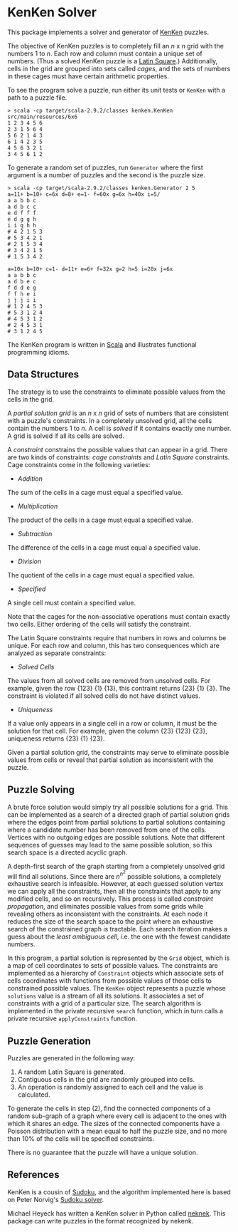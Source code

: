KenKen Solver
=============

This package implements a solver and generator of [KenKen](http://www.kenken.com) puzzles.

The objective of KenKen puzzles is to completely fill an _n_ x _n_ grid with the numbers 1 to _n_.
Each row and column must contain a unique set of numbers.
(Thus a solved KenKen puzzle is a [Latin Square](http://en.wikipedia.org/wiki/Latin_square).)
Additionally, cells in the grid are grouped into sets called _cages_, and the sets of numbers in these cages must have certain arithmetic properties.

To see the program solve a puzzle, run either its unit tests or `KenKen` with a path to a puzzle file.

	> scala -cp target/scala-2.9.2/classes kenken.KenKen src/main/resources/6x6
	1 2 3 4 5 6
	2 3 1 5 6 4
	5 6 2 1 4 3
	6 1 4 2 3 5
	4 5 6 3 2 1
	3 4 5 6 1 2

To generate a random set of puzzles, run `Generator` where the first argument is a number of puzzles and the second is the puzzle size.

	> scala -cp target/scala-2.9.2/classes kenken.Generator 2 5
	a=11+ b=10+ c=6x d=8+ e=1- f=60x g=6x h=40x i=5/
    a a b b c
    a d b c c
    e d f f f
    e d g g h
    i i g h h
    # 4 2 1 5 3
    # 5 3 4 2 1
    # 2 1 5 3 4
    # 3 4 2 1 5
    # 1 5 3 4 2

    a=10x b=10+ c=1- d=11+ e=6+ f=32x g=2 h=5 i=20x j=6x
    a a b b c
    a d b e c
    f d d e g
    f f h e i
    j j j i i
    # 1 2 4 5 3
    # 5 3 1 2 4
    # 4 5 3 1 2
    # 2 4 5 3 1
    # 3 1 2 4 5

The KenKen program is written in [Scala](http://www.scala-lang.org) and illustrates functional programming idioms.

Data Structures
---------------

The strategy is to use the constraints to eliminate possible values from the cells in the grid.

A _partial solution grid_ is an _n_ x _n_ grid of sets of numbers that are consistent with a puzzle's constraints.
In a completely unsolved grid, all the cells contain the numbers 1 to _n_.
A cell is _solved_ if it contains exactly one number.
A grid is solved if all its cells are solved.

A _constraint_ constrains the possible values that can appear in a grid.
There are two kinds of constraints: _cage constraints_ and _Latin Square_ constraints.
Cage constraints come in the following varieties:

* _Addition_

 The sum of the cells in a cage must equal a specified value.
* _Multiplication_

 The product of the cells in a cage must equal a specified value.
* _Subtraction_

 The difference of the cells in a cage must equal a specified value.
* _Division_

 The quotient of the cells in a cage must equal a specified value.
* _Specified_

 A single cell must contain a specified value.

Note that the cages for the non-associative operations must contain exactly two cells.
Either ordering of the cells will satisfy the constraint.

The Latin Square constraints require that numbers in rows and columns be unique.
For each row and column, this has two consequences which are analyzed as separate constraints:

* _Solved Cells_

 The values from all solved cells are removed from unsolved cells.
 For example, given the row {123} {1} {13}, this contraint returns {23} {1} {3}.
 The constraint is violated if all solved cells do not have distinct values.

* _Uniqueness_

 If a value only appears in a single cell in a row or column, it must be the solution for that cell.
 For example, given the column {23} {123} {23}, uniqueness returns {23} {1} {23}.

Given a partial solution grid, the constraints may serve to eliminate possible values from cells or reveal that partial solution as inconsistent with the puzzle.

Puzzle Solving
--------------

A brute force solution would simply try all possible solutions for a grid.
This can be implemented as a search of a directed graph of partial solution grids where the edges point from partial solutions to partial solutions containing where a candidate number has been removed from one of the cells.
Vertices with no outgoing edges are possible solutions.
Note that different sequences of guesses may lead to the same possible solution, so this search space is a directed acyclic graph.

A depth-first search of the graph starting from a completely unsolved grid will find all solutions.
Since there are _n_<sup>_n_<sup>2</sup></sup> possible solutions, a completely exhaustive search is infeasible.
However, at each guessed solution vertex we can apply all the constraints, then all the constraints that apply to any modified cells, and so on recursively.
This process is called _constraint propagation_, and eliminates possible values from some grids while revealing others as inconsistent with the constraints.
At each node it reduces the size of the search space to the point where an exhaustive search of the constrained graph is tractable.
Each search iteration makes a guess about the _least ambiguous cell_, i.e. the one with the fewest candidate numbers.

In this program, a partial solution is represented by the `Grid` object, which is a map of cell coordinates to sets of possible values.
The constraints are implemented as a hierarchy of `Constraint` objects which associate sets of cells coordinates with functions from possible values of those cells to constrained possible values.
The `KenKen` object represents a puzzle whose `solutions` value is a stream of all its solutions.
It associates a set of constraints with a grid of a particular size.
The search algorithm is implemented in the private recursive `search` function, which in turn calls a private recursive `applyConstraints` function.

Puzzle Generation
-----------------

Puzzles are generated in the following way:

1. A random Latin Square is generated.
2. Contiguous cells in the grid are randomly grouped into cells.
3. An operation is randomly assigned to each cell and the value is calculated.

To generate the cells in step (2), find the connected components of a random sub-graph of a graph where every cell is adjacent to the ones with which it shares an edge.
The sizes of the connected components have a Poisson distribution with a mean equal to half the puzzle size,
and no more than 10% of the cells will be specified constraints.

There is no guarantee that the puzzle will have a unique solution.

References
----------

KenKen is a cousin of [Sudoku](http://en.wikipedia.org/wiki/Sudoku), and the algorithm implemented here is based on Peter Norvig's [Sudoku solver](http://norvig.com/sudoku.html).

Michael Heyeck has written a KenKen solver in Python called [neknek](http://www.mlsite.net/neknek).
This package can write puzzles in the format recognized by nekenk.
